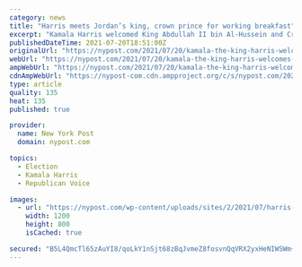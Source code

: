 ```yaml
---
category: news
title: "Harris meets Jordan’s king, crown prince for working breakfast"
excerpt: "Kamala Harris welcomed King Abdullah II bin Al-Hussein and Crown Prince Hussein bin Abdullah of Jordan to her residence for a working breakfast."
publishedDateTime: 2021-07-20T18:51:00Z
originalUrl: "https://nypost.com/2021/07/20/kamala-the-king-harris-welcomes-jordans-king-crown-prince-to-home/"
webUrl: "https://nypost.com/2021/07/20/kamala-the-king-harris-welcomes-jordans-king-crown-prince-to-home/"
ampWebUrl: "https://nypost.com/2021/07/20/kamala-the-king-harris-welcomes-jordans-king-crown-prince-to-home/amp/"
cdnAmpWebUrl: "https://nypost-com.cdn.ampproject.org/c/s/nypost.com/2021/07/20/kamala-the-king-harris-welcomes-jordans-king-crown-prince-to-home/amp/"
type: article
quality: 135
heat: 135
published: true

provider:
  name: New York Post
  domain: nypost.com

topics:
  - Election
  - Kamala Harris
  - Republican Voice

images:
  - url: "https://nypost.com/wp-content/uploads/sites/2/2021/07/harris-jordan-king-prince-hp.jpg?quality=90&strip=all&w=1200"
    width: 1200
    height: 800
    isCached: true

secured: "B5L4QmcTl65zAuYI8/qoLkY1nSjt68zBqJvmeZ8fosvnQqVRX2yxHeNIWSWm+B9iPYByMRmh0d7F289DZA8O2qWHHXhgsw3TwCccjFXA0L4tKT5u2Oh+ax6bgIOp5x6lD+2rdQX/g+cPhspYy2JFihMT/NhoaewEO2hnRRrni4NkO88NV1zNvPiG2gEtS9pCM7H60Rna1PCIG6Y7pVMqdL65KZIKeAeMvhiic/l08kyLuv/YAE8mB5c5SrEsHwWkN6hDT2c/q0j+2raEYfExBiwS7YblgRbzxTBb6ootbP+PQT/DIKzonSG8CiJcVJcYXu8HGW6AfJ1i/fONCoxOe4E9kkO6npx8GXcTDoi2axQ=;h3xdq9/RybFUx62T5F8Gtg=="
---
```


